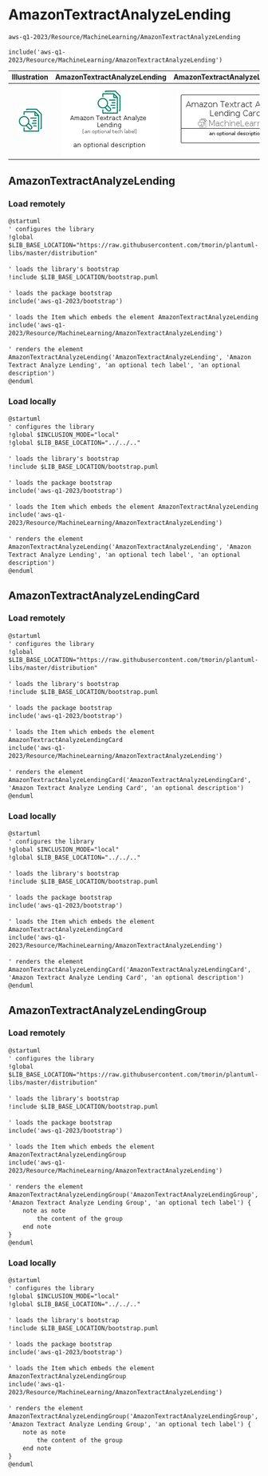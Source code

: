 # AmazonTextractAnalyzeLending


```text
aws-q1-2023/Resource/MachineLearning/AmazonTextractAnalyzeLending
```

```text
include('aws-q1-2023/Resource/MachineLearning/AmazonTextractAnalyzeLending')
```



| Illustration | AmazonTextractAnalyzeLending | AmazonTextractAnalyzeLendingCard | AmazonTextractAnalyzeLendingGroup |
| :---: | :---: | :---: | :---: |
| ![illustration for Illustration](../../../aws-q1-2023/Resource/MachineLearning/AmazonTextractAnalyzeLending.png) | ![illustration for AmazonTextractAnalyzeLending](../../../aws-q1-2023/Resource/MachineLearning/AmazonTextractAnalyzeLending.Local.png) | ![illustration for AmazonTextractAnalyzeLendingCard](../../../aws-q1-2023/Resource/MachineLearning/AmazonTextractAnalyzeLendingCard.Local.png) | ![illustration for AmazonTextractAnalyzeLendingGroup](../../../aws-q1-2023/Resource/MachineLearning/AmazonTextractAnalyzeLendingGroup.Local.png) |




## AmazonTextractAnalyzeLending

### Load remotely
```plantuml
@startuml
' configures the library
!global $LIB_BASE_LOCATION="https://raw.githubusercontent.com/tmorin/plantuml-libs/master/distribution"

' loads the library's bootstrap
!include $LIB_BASE_LOCATION/bootstrap.puml

' loads the package bootstrap
include('aws-q1-2023/bootstrap')

' loads the Item which embeds the element AmazonTextractAnalyzeLending
include('aws-q1-2023/Resource/MachineLearning/AmazonTextractAnalyzeLending')

' renders the element
AmazonTextractAnalyzeLending('AmazonTextractAnalyzeLending', 'Amazon Textract Analyze Lending', 'an optional tech label', 'an optional description')
@enduml
```

### Load locally
```plantuml
@startuml
' configures the library
!global $INCLUSION_MODE="local"
!global $LIB_BASE_LOCATION="../../.."

' loads the library's bootstrap
!include $LIB_BASE_LOCATION/bootstrap.puml

' loads the package bootstrap
include('aws-q1-2023/bootstrap')

' loads the Item which embeds the element AmazonTextractAnalyzeLending
include('aws-q1-2023/Resource/MachineLearning/AmazonTextractAnalyzeLending')

' renders the element
AmazonTextractAnalyzeLending('AmazonTextractAnalyzeLending', 'Amazon Textract Analyze Lending', 'an optional tech label', 'an optional description')
@enduml
```

## AmazonTextractAnalyzeLendingCard

### Load remotely
```plantuml
@startuml
' configures the library
!global $LIB_BASE_LOCATION="https://raw.githubusercontent.com/tmorin/plantuml-libs/master/distribution"

' loads the library's bootstrap
!include $LIB_BASE_LOCATION/bootstrap.puml

' loads the package bootstrap
include('aws-q1-2023/bootstrap')

' loads the Item which embeds the element AmazonTextractAnalyzeLendingCard
include('aws-q1-2023/Resource/MachineLearning/AmazonTextractAnalyzeLending')

' renders the element
AmazonTextractAnalyzeLendingCard('AmazonTextractAnalyzeLendingCard', 'Amazon Textract Analyze Lending Card', 'an optional description')
@enduml
```

### Load locally
```plantuml
@startuml
' configures the library
!global $INCLUSION_MODE="local"
!global $LIB_BASE_LOCATION="../../.."

' loads the library's bootstrap
!include $LIB_BASE_LOCATION/bootstrap.puml

' loads the package bootstrap
include('aws-q1-2023/bootstrap')

' loads the Item which embeds the element AmazonTextractAnalyzeLendingCard
include('aws-q1-2023/Resource/MachineLearning/AmazonTextractAnalyzeLending')

' renders the element
AmazonTextractAnalyzeLendingCard('AmazonTextractAnalyzeLendingCard', 'Amazon Textract Analyze Lending Card', 'an optional description')
@enduml
```

## AmazonTextractAnalyzeLendingGroup

### Load remotely
```plantuml
@startuml
' configures the library
!global $LIB_BASE_LOCATION="https://raw.githubusercontent.com/tmorin/plantuml-libs/master/distribution"

' loads the library's bootstrap
!include $LIB_BASE_LOCATION/bootstrap.puml

' loads the package bootstrap
include('aws-q1-2023/bootstrap')

' loads the Item which embeds the element AmazonTextractAnalyzeLendingGroup
include('aws-q1-2023/Resource/MachineLearning/AmazonTextractAnalyzeLending')

' renders the element
AmazonTextractAnalyzeLendingGroup('AmazonTextractAnalyzeLendingGroup', 'Amazon Textract Analyze Lending Group', 'an optional tech label') {
    note as note
        the content of the group
    end note
}
@enduml
```

### Load locally
```plantuml
@startuml
' configures the library
!global $INCLUSION_MODE="local"
!global $LIB_BASE_LOCATION="../../.."

' loads the library's bootstrap
!include $LIB_BASE_LOCATION/bootstrap.puml

' loads the package bootstrap
include('aws-q1-2023/bootstrap')

' loads the Item which embeds the element AmazonTextractAnalyzeLendingGroup
include('aws-q1-2023/Resource/MachineLearning/AmazonTextractAnalyzeLending')

' renders the element
AmazonTextractAnalyzeLendingGroup('AmazonTextractAnalyzeLendingGroup', 'Amazon Textract Analyze Lending Group', 'an optional tech label') {
    note as note
        the content of the group
    end note
}
@enduml
```

